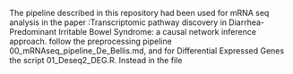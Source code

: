 The pipeline described in this repository had been used for mRNA seq analysis in the paper :Transcriptomic pathway discovery in Diarrhea-Predominant Irritable Bowel Syndrome: a causal network inference approach.
follow the preprocessing pipeline 00_mRNAseq_pipeline_De_Bellis.md, and for Differential Expressed Genes the script 01_Deseq2_DEG.R. 
Instead in the file 
